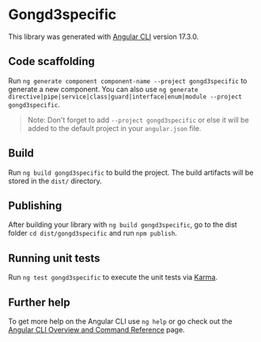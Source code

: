 # Gongd3specific

This library was generated with [Angular CLI](https://github.com/angular/angular-cli) version 17.3.0.

## Code scaffolding

Run `ng generate component component-name --project gongd3specific` to generate a new component. You can also use `ng generate directive|pipe|service|class|guard|interface|enum|module --project gongd3specific`.
> Note: Don't forget to add `--project gongd3specific` or else it will be added to the default project in your `angular.json` file. 

## Build

Run `ng build gongd3specific` to build the project. The build artifacts will be stored in the `dist/` directory.

## Publishing

After building your library with `ng build gongd3specific`, go to the dist folder `cd dist/gongd3specific` and run `npm publish`.

## Running unit tests

Run `ng test gongd3specific` to execute the unit tests via [Karma](https://karma-runner.github.io).

## Further help

To get more help on the Angular CLI use `ng help` or go check out the [Angular CLI Overview and Command Reference](https://angular.io/cli) page.
